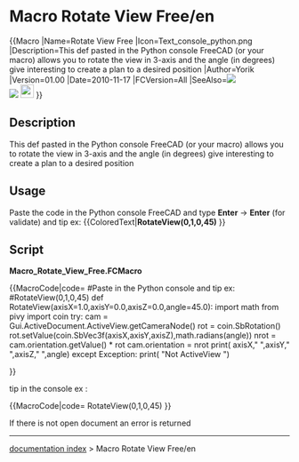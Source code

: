 # Macro Rotate View Free/en
{{Macro
|Name=Rotate View Free
|Icon=Text_console_python.png
|Description=This def pasted in the Python console FreeCAD (or your macro) allows you to rotate the view in 3-axis and the angle (in degrees) give interesting to create a plan to a desired position
|Author=Yorik
|Version=01.00
|Date=2010-11-17
|FCVersion=All
|SeeAlso=<img src=images/Macro_Rotate_View_view_90_Degrees.png style="width:Macro Rotate View](Macro_Rotate_View.md) [24px"><br /><img src=images/Macro_Rotate_View_with_Y_pointing_upwards_.png style="width:Macro_Rotate_ViewAxonometric](Macro_Rotate_ViewAxonometric.md) [24px"> <img src=images/Macro_Rotate_View_with_Z_pointing_upwards_.png style="width:24px">
}}

## Description

This def pasted in the Python console FreeCAD (or your macro) allows you to rotate the view in 3-axis and the angle (in degrees) give interesting to create a plan to a desired position

## Usage

Paste the code in the Python console FreeCAD and type **Enter** → **Enter** (for validate) and tip ex: {{ColoredText|**RotateView(0,1,0,45)** }}

## Script

**Macro\_Rotate\_View\_Free.FCMacro**


{{MacroCode|code=
#Paste in the Python console and tip ex:
#RotateView(0,1,0,45)
def RotateView(axisX=1.0,axisY=0.0,axisZ=0.0,angle=45.0):
    import math
    from pivy import coin
    try:
        cam = Gui.ActiveDocument.ActiveView.getCameraNode()
        rot = coin.SbRotation()
        rot.setValue(coin.SbVec3f(axisX,axisY,axisZ),math.radians(angle))
        nrot = cam.orientation.getValue() * rot
        cam.orientation = nrot
        print( axisX," ",axisY," ",axisZ," ",angle)
    except Exception:
        print( "Not ActiveView ")


}}

tip in the console ex :


{{MacroCode|code=
RotateView(0,1,0,45)
}}

If there is not open document an error is returned

---
[documentation index](../README.md) > Macro Rotate View Free/en
